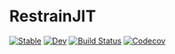 # RestrainJIT

[![Stable](https://img.shields.io/badge/docs-stable-blue.svg)](https://thautwarm.github.io/RestrainJIT.jl/stable)
[![Dev](https://img.shields.io/badge/docs-dev-blue.svg)](https://thautwarm.github.io/RestrainJIT.jl/dev)
[![Build Status](https://travis-ci.com/thautwarm/RestrainJIT.jl.svg?branch=master)](https://travis-ci.com/thautwarm/RestrainJIT.jl)
[![Codecov](https://codecov.io/gh/thautwarm/RestrainJIT.jl/branch/master/graph/badge.svg)](https://codecov.io/gh/thautwarm/RestrainJIT.jl)
